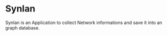 # Synlan

Synlan is an Application to collect Network informations and save it into an graph database.
